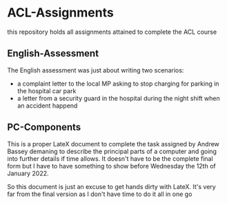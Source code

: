 # ACL-Assignments
this repository holds all assignments attained to complete the ACL course


English-Assessment
------

The English assessment was just about writing two scenarios:
* a complaint letter to the local MP asking to stop charging for parking in the hospital car park
* a letter from a security guard in the hospital during the night shift when an accident happend


PC-Components
------

This is a proper LateX document to complete the task assigned by Andrew Bassey demaning to describe the principal
parts of a computer and going into further details if time allows. It doesn't have to be the complete final form
but I have to have something to show before Wednesday the 12th of January 2022.

So this document is just an excuse to get hands dirty with LateX. It's very far from the final version as I don't 
have time to do it all in one go 
